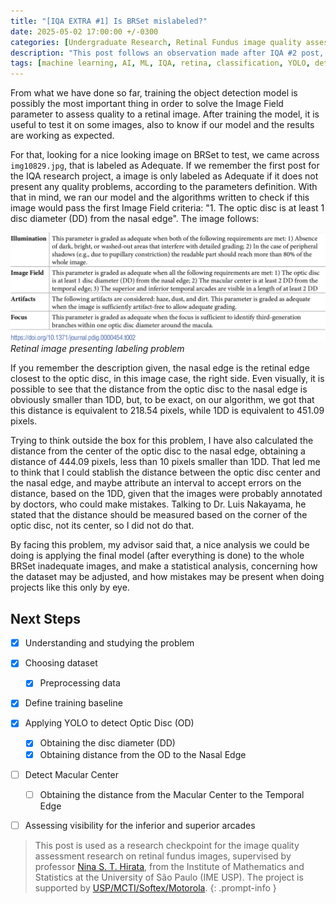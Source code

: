 ```yaml
---
title: "[IQA EXTRA #1] Is BRSet mislabeled?"
date: 2025-05-02 17:00:00 +/-0300
categories: [Undergraduate Research, Retinal Fundus image quality assessment]
description: "This post follows an observation made after IQA #2 post, based on the usage of the model we trained on a specific image."
tags: [machine learning, AI, ML, IQA, retina, classification, YOLO, detection]
---
```


From what we have done so far, training the object detection model is possibly the most important thing in order to solve the Image Field parameter to assess quality to a retinal image. After training the model, it is useful to test it on some images, also to know if our model and the results are working as expected.

For that, looking for a nice looking image on BRSet to test, we came across `img10829.jpg`, that is labeled as Adequate. If we remember the first post for the IQA research project, a image is only labeled as Adequate if it does not present any quality problems, according to the parameters definition. With that in mind, we ran our model and the algorithms written to check if this image would pass the first Image Field criteria: "1. The optic disc is at least 1 disc diameter (DD) from the nasal edge". The image follows: 

![Quality Parameters](/assets/img/2025-05-02-iqa-on-retinal-images/quality-parameters.png)
_Retinal image presenting labeling problem_

If you remember the description given, the nasal edge is the retinal edge closest to the optic disc, in this image case, the right side. Even visually, it is possible to see that the distance from the optic disc to the nasal edge is obviously smaller than 1DD, but, to be exact, on our algorithm, we got that this distance is equivalent to 218.54 pixels, while 1DD is equivalent to 451.09 pixels. 

Trying to think outside the box for this problem, I have also calculated the distance from the center of the optic disc to the nasal edge, obtaining a distance of 444.09 pixels, less than 10 pixels smaller than 1DD. That led me to think that I could stablish the distance between the optic disc center and the nasal edge, and maybe attribute an interval to accept errors on the distance, based on the 1DD, given that the images were probably annotated by doctors, who could make mistakes. Talking to Dr. Luis Nakayama, he stated that the distance should be measured based on the corner of the optic disc, not its center, so I did not do that.

By facing this problem, my advisor said that, a nice analysis we could be doing is applying the final model (after everything is done) to the whole BRSet inadequate images, and make a statistical analysis, concerning how the dataset may be adjusted, and how mistakes may be present when doing projects like this only by eye.

## Next Steps

- [X] Understanding and studying the problem
- [X] Choosing dataset
    - [X] Preprocessing data
- [X] Define training baseline
- [X] Applying YOLO to detect Optic Disc (OD)
    - [X] Obtaining the disc diameter (DD)
    - [X] Obtaining distance from the OD to the Nasal Edge
- [ ] Detect Macular Center
    - [ ] Obtaining the distance from the Macular Center to the Temporal Edge
- [ ] Assessing visibility for the inferior and superior arcades


> This post is used as a research checkpoint for the image quality assessment research on retinal fundus images, supervised by professor [Nina S. T. Hirata](https://www.ime.usp.br/~nina/), from the Institute of Mathematics and Statistics at the University of São Paulo (IME USP). The project is supported by [USP/MCTI/Softex/Motorola](https://synestech.ai/).
{: .prompt-info }